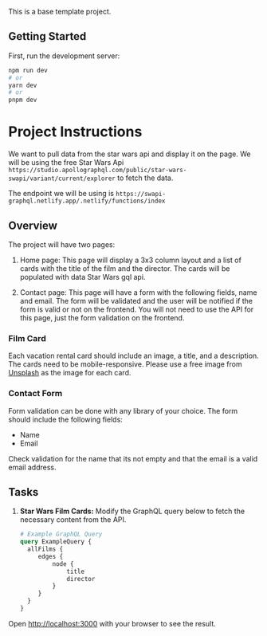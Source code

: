 This is a base template project.

## Getting Started

First, run the development server:

```bash
npm run dev
# or
yarn dev
# or
pnpm dev
```

# Project Instructions

We want to pull data from the star wars api and display it on the page. We will be using the free Star Wars Api `https://studio.apollographql.com/public/star-wars-swapi/variant/current/explorer` to fetch the data.

The endpoint we will be using is `https://swapi-graphql.netlify.app/.netlify/functions/index`


## Overview

The project will have two pages:

1. Home page: This page will display a 3x3 column layout and a list of cards with the title of the film and the director. The cards will be populated with data Star Wars gql api.

2. Contact page: This page will have a form with the following fields, name and email. The form will be validated and the user will be notified if the form is valid or not on the frontend. You will not need to use the API for this page, just the form validation on the frontend.

### Film Card

Each vacation rental card should include an image, a title, and a description. The cards need to be mobile-responsive. Please use a free image from [Unsplash](https://unsplash.com/) as the image for each card.

### Contact Form

Form validation can be done with any library of your choice. The form should include the following fields:

- Name
- Email

Check validation for the name that its not empty and that the email is a valid email address.

## Tasks

1. **Star Wars Film Cards:** Modify the GraphQL query below to fetch the necessary content from the API.

   ```graphql
   # Example GraphQL Query
   query ExampleQuery {
     allFilms {
        edges {
            node {
                title
                director
            }
        }
     }
   }
    ```

Open [http://localhost:3000](http://localhost:3000) with your browser to see the result.

